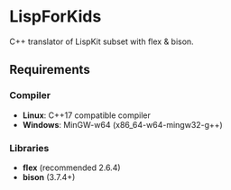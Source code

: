 # LispForKids

C++ translator of LispKit subset with flex & bison.

## Requirements

### Compiler
- **Linux**: C++17 compatible compiler
- **Windows**: MinGW-w64 (x86_64-w64-mingw32-g++)

### Libraries
- **flex** (recommended 2.6.4)
- **bison** (3.7.4+)